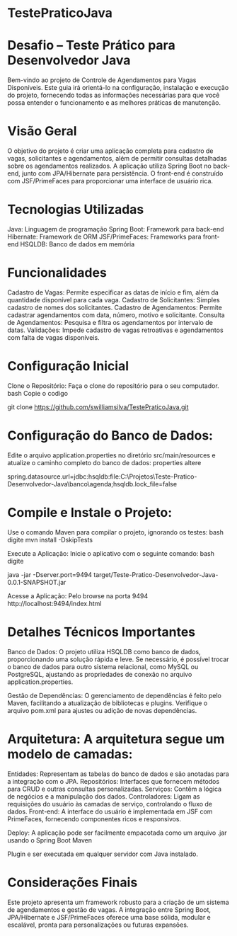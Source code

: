 # TestePraticoJava
# Desafio – Teste Prático para Desenvolvedor Java

Bem-vindo ao projeto de Controle de Agendamentos para Vagas Disponíveis. Este guia irá orientá-lo na configuração, instalação e execução do projeto, fornecendo todas as informações necessárias para que você possa entender o funcionamento e as melhores práticas de manutenção.

# Visão Geral
O objetivo do projeto é criar uma aplicação completa para cadastro de vagas, solicitantes e agendamentos, além de permitir consultas detalhadas sobre os agendamentos realizados. 
A aplicação utiliza Spring Boot no back-end, junto com JPA/Hibernate para persistência. 
O front-end é construído com JSF/PrimeFaces para proporcionar uma interface de usuário rica.

# Tecnologias Utilizadas
Java: Linguagem de programação
Spring Boot: Framework para back-end
Hibernate: Framework de ORM
JSF/PrimeFaces: Frameworks para front-end
HSQLDB: Banco de dados em memória

# Funcionalidades
Cadastro de Vagas: Permite especificar as datas de início e fim, além da quantidade disponível para cada vaga.
Cadastro de Solicitantes: Simples cadastro de nomes dos solicitantes.
Cadastro de Agendamentos: Permite cadastrar agendamentos com data, número, motivo e solicitante.
Consulta de Agendamentos: Pesquisa e filtra os agendamentos por intervalo de datas.
Validações: Impede cadastro de vagas retroativas e agendamentos com falta de vagas disponíveis.

# Configuração Inicial
Clone o Repositório:
Faça o clone do repositório para o seu computador.
bash
Copie o codigo

git clone https://github.com/swilliamsilva/TestePraticoJava.git

# Configuração do Banco de Dados:
Edite o arquivo application.properties no diretório src/main/resources e atualize o caminho completo do banco de dados:
properties
altere

spring.datasource.url=jdbc:hsqldb:file:C:\\Projetos\\Teste-Pratico-Desenvolvedor-Java\\banco\\agenda;hsqldb.lock_file=false

# Compile e Instale o Projeto:
Use o comando Maven para compilar o projeto, ignorando os testes:
bash
digite
mvn install -DskipTests

Execute a Aplicação:
Inicie o aplicativo com o seguinte comando:
bash
digite

java -jar -Dserver.port=9494 target/Teste-Pratico-Desenvolvedor-Java-0.0.1-SNAPSHOT.jar

Acesse a Aplicação:
Pelo browse na porta 9494
http://localhost:9494/index.html

# Detalhes Técnicos Importantes
Banco de Dados: O projeto utiliza HSQLDB como banco de dados, proporcionando uma solução rápida e leve.
Se necessário, é possível trocar o banco de dados para outro sistema relacional, como MySQL ou PostgreSQL, ajustando as propriedades de conexão no arquivo application.properties.

Gestão de Dependências: O gerenciamento de dependências é feito pelo Maven, facilitando a atualização de bibliotecas e plugins. 
Verifique o arquivo pom.xml para ajustes ou adição de novas dependências.

# Arquitetura: A arquitetura segue um modelo de camadas:

Entidades: Representam as tabelas do banco de dados e são anotadas para a integração com o JPA.
Repositórios: Interfaces que fornecem métodos para CRUD e outras consultas personalizadas.
Serviços: Contêm a lógica de negócios e a manipulação dos dados.
Controladores: Ligam as requisições do usuário às camadas de serviço, controlando o fluxo de dados.
Front-end: A interface do usuário é implementada em JSF com PrimeFaces, fornecendo componentes ricos e responsivos.

Deploy: A aplicação pode ser facilmente empacotada como um arquivo .jar usando o Spring Boot Maven 

Plugin e ser executada em qualquer servidor com Java instalado.

# Considerações Finais
Este projeto apresenta um framework robusto para a criação de um sistema de agendamentos e gestão de vagas. A integração entre Spring Boot, JPA/Hibernate e JSF/PrimeFaces oferece uma base sólida, modular e escalável, pronta para personalizações ou futuras expansões.


